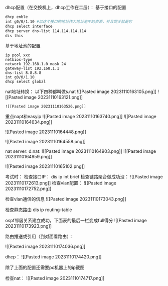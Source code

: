 dhcp配置（在交换机上，dhcp工作在二层）：
基于接口的配置
```bash
dhcp enble
int g0/0/1.10 #以这个接口的地址作为地址池中的资源，并且网关就是它
dhcp select interface
dhcp server dns-list 114.114.114.114
dis this
```

基于地址池的配置
```
ip pool xxx
netbios-type
network 192.168.1.0 mask 24
gateway-list 192.168.1.1
dns-list 8.8.8.8
int g0/0/1.10
dhcp select global
```

nat地址转换：
以下四种都叫做s.nat
	![[Pasted image 20231110163105.png]]
	![[Pasted image 20231110163121.png]]

	![[Pasted image 20231110163526.png]]

重点napt和easyip
![[Pasted image 20231110163740.png]]
![[Pasted image 20231110164634.png]]


![[Pasted image 20231110164448.png]]

![[Pasted image 20231110164558.png]]

nat server:
d.nat:
![[Pasted image 20231110164903.png]]
![[Pasted image 20231110164959.png]]

![[Pasted image 20231110165102.png]]




































考试时：
检查接口IP：
dis ip int brief
检查链路聚合做成功没：
![[Pasted image 20231110172613.png]]
检查vlan配置：
![[Pasted image 20231110172752.png]]

检查vlan通信的信息
![[Pasted image 20231110173043.png]]

检查静态路由
dis ip routing-table



ospf邻居关系建立成功，下面表的最后一栏变成full得分
![[Pasted image 20231110173923.png]]

路由推送或引用（到对面看路由）：

![[Pasted image 20231110174036.png]]

dhcp：
![[Pasted image 20231110174420.png]]

除了上面的配置还需要pc机器上的ip截图


检查nat：
![[Pasted image 20231110174717.png]]